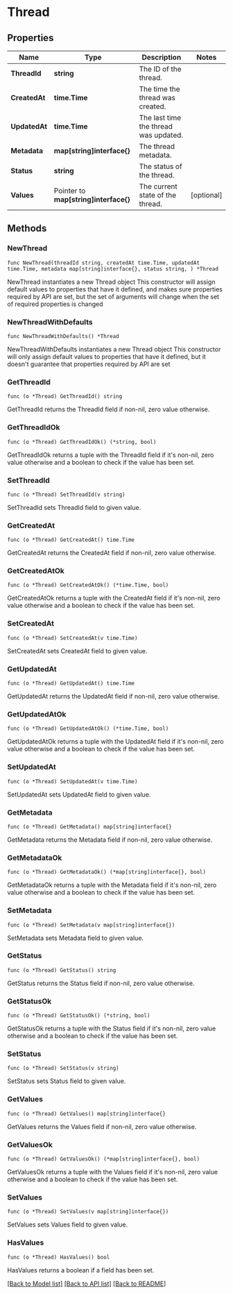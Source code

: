 # Thread

## Properties

Name | Type | Description | Notes
------------ | ------------- | ------------- | -------------
**ThreadId** | **string** | The ID of the thread. | 
**CreatedAt** | **time.Time** | The time the thread was created. | 
**UpdatedAt** | **time.Time** | The last time the thread was updated. | 
**Metadata** | **map[string]interface{}** | The thread metadata. | 
**Status** | **string** | The status of the thread. | 
**Values** | Pointer to **map[string]interface{}** | The current state of the thread. | [optional] 

## Methods

### NewThread

`func NewThread(threadId string, createdAt time.Time, updatedAt time.Time, metadata map[string]interface{}, status string, ) *Thread`

NewThread instantiates a new Thread object
This constructor will assign default values to properties that have it defined,
and makes sure properties required by API are set, but the set of arguments
will change when the set of required properties is changed

### NewThreadWithDefaults

`func NewThreadWithDefaults() *Thread`

NewThreadWithDefaults instantiates a new Thread object
This constructor will only assign default values to properties that have it defined,
but it doesn't guarantee that properties required by API are set

### GetThreadId

`func (o *Thread) GetThreadId() string`

GetThreadId returns the ThreadId field if non-nil, zero value otherwise.

### GetThreadIdOk

`func (o *Thread) GetThreadIdOk() (*string, bool)`

GetThreadIdOk returns a tuple with the ThreadId field if it's non-nil, zero value otherwise
and a boolean to check if the value has been set.

### SetThreadId

`func (o *Thread) SetThreadId(v string)`

SetThreadId sets ThreadId field to given value.


### GetCreatedAt

`func (o *Thread) GetCreatedAt() time.Time`

GetCreatedAt returns the CreatedAt field if non-nil, zero value otherwise.

### GetCreatedAtOk

`func (o *Thread) GetCreatedAtOk() (*time.Time, bool)`

GetCreatedAtOk returns a tuple with the CreatedAt field if it's non-nil, zero value otherwise
and a boolean to check if the value has been set.

### SetCreatedAt

`func (o *Thread) SetCreatedAt(v time.Time)`

SetCreatedAt sets CreatedAt field to given value.


### GetUpdatedAt

`func (o *Thread) GetUpdatedAt() time.Time`

GetUpdatedAt returns the UpdatedAt field if non-nil, zero value otherwise.

### GetUpdatedAtOk

`func (o *Thread) GetUpdatedAtOk() (*time.Time, bool)`

GetUpdatedAtOk returns a tuple with the UpdatedAt field if it's non-nil, zero value otherwise
and a boolean to check if the value has been set.

### SetUpdatedAt

`func (o *Thread) SetUpdatedAt(v time.Time)`

SetUpdatedAt sets UpdatedAt field to given value.


### GetMetadata

`func (o *Thread) GetMetadata() map[string]interface{}`

GetMetadata returns the Metadata field if non-nil, zero value otherwise.

### GetMetadataOk

`func (o *Thread) GetMetadataOk() (*map[string]interface{}, bool)`

GetMetadataOk returns a tuple with the Metadata field if it's non-nil, zero value otherwise
and a boolean to check if the value has been set.

### SetMetadata

`func (o *Thread) SetMetadata(v map[string]interface{})`

SetMetadata sets Metadata field to given value.


### GetStatus

`func (o *Thread) GetStatus() string`

GetStatus returns the Status field if non-nil, zero value otherwise.

### GetStatusOk

`func (o *Thread) GetStatusOk() (*string, bool)`

GetStatusOk returns a tuple with the Status field if it's non-nil, zero value otherwise
and a boolean to check if the value has been set.

### SetStatus

`func (o *Thread) SetStatus(v string)`

SetStatus sets Status field to given value.


### GetValues

`func (o *Thread) GetValues() map[string]interface{}`

GetValues returns the Values field if non-nil, zero value otherwise.

### GetValuesOk

`func (o *Thread) GetValuesOk() (*map[string]interface{}, bool)`

GetValuesOk returns a tuple with the Values field if it's non-nil, zero value otherwise
and a boolean to check if the value has been set.

### SetValues

`func (o *Thread) SetValues(v map[string]interface{})`

SetValues sets Values field to given value.

### HasValues

`func (o *Thread) HasValues() bool`

HasValues returns a boolean if a field has been set.


[[Back to Model list]](../README.md#documentation-for-models) [[Back to API list]](../README.md#documentation-for-api-endpoints) [[Back to README]](../README.md)


